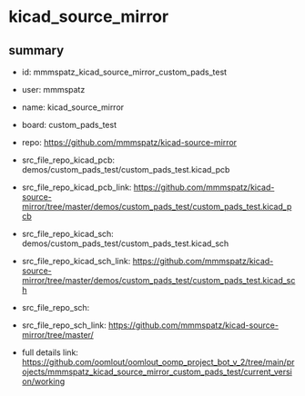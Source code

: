 # kicad_source_mirror
 
## summary 
* id: mmmspatz_kicad_source_mirror_custom_pads_test
* user: mmmspatz
* name: kicad_source_mirror
* board: custom_pads_test
* repo: https://github.com/mmmspatz/kicad-source-mirror
* src_file_repo_kicad_pcb: demos/custom_pads_test/custom_pads_test.kicad_pcb
* src_file_repo_kicad_pcb_link: https://github.com/mmmspatz/kicad-source-mirror/tree/master/demos/custom_pads_test/custom_pads_test.kicad_pcb
* src_file_repo_kicad_sch: demos/custom_pads_test/custom_pads_test.kicad_sch
* src_file_repo_kicad_sch_link: https://github.com/mmmspatz/kicad-source-mirror/tree/master/demos/custom_pads_test/custom_pads_test.kicad_sch

* src_file_repo_sch: 
* src_file_repo_sch_link: https://github.com/mmmspatz/kicad-source-mirror/tree/master/
* full details link: https://github.com/oomlout/oomlout_oomp_project_bot_v_2/tree/main/projects/mmmspatz_kicad_source_mirror_custom_pads_test/current_version/working  








